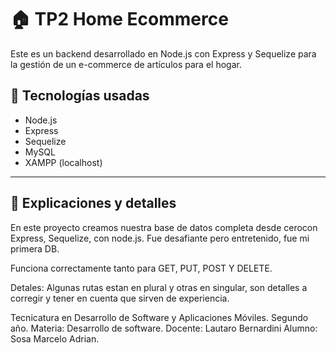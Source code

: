 # 🏠 TP2 Home Ecommerce

Este es un backend desarrollado en Node.js con Express y Sequelize para la gestión de un e-commerce de artículos para el hogar.

## 🚀 Tecnologías usadas

- Node.js
- Express
- Sequelize
- MySQL
- XAMPP (localhost)

---

## 📄 Explicaciones y detalles

En este proyecto creamos nuestra base de datos completa desde cerocon Express, Sequelize, 
con node.js. Fue desafiante pero entretenido, fue mi primera DB. 

Funciona correctamente tanto para GET, PUT, POST Y DELETE.

Detales: Algunas rutas estan en plural y otras en singular, son detalles a corregir y tener en cuenta que sirven de experiencia.

Tecnicatura en Desarrollo de Software y Aplicaciones Móviles.
Segundo año.
Materia: Desarrollo de software.
Docente: Lautaro Bernardini
Alumno: Sosa Marcelo Adrian.